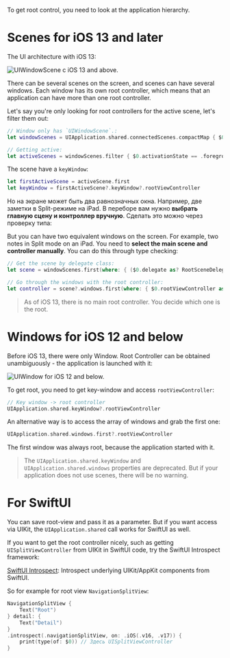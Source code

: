 To get root control, you need to look at the application hierarchy.

# Scenes for iOS 13 and later

The UI architecture with iOS 13:

![`UIWindowScene` c iOS 13 and above.](https://cdn.sparrowcode.io/tutorials/how-to-get-root-view-controller/uiwindowscene.jpg)

There can be several scenes on the screen, and scenes can have several windows. Each window has its own root controller, which means that an application can have more than one root controller.

Let's say you're only looking for root controllers for the active scene, let's filter them out:

```swift
// Window only has `UIWindowScene`.:
let windowScenes = UIApplication.shared.connectedScenes.compactMap { $0 as? UIWindowScene }

// Getting active:
let activeScenes = windowScenes.filter { $0.activationState == .foregroundActive }
```

The scene have a `keyWindow`:

```swift
let firstActiveScene = activeScene.first
let keyWindow = firstActiveScene?.keyWindow?.rootViewController
```

Но на экране может быть два равнозначных окна. Например, две заметки в Split-режиме на iPad. В переборе вам нужно **выбрать главную сцену и контроллер вручную**. Сделать это можно через проверку типа:

But you can have two equivalent windows on the screen. For example, two notes in Split mode on an iPad. You need to **select the main scene and controller manually**. You can do this through type checking:

```swift
// Get the scene by delegate class:
let scene = windowScenes.first(where: { ($0.delegate as? RootSceneDelegate) != nil })

// Go through the windows with the root controller:
let controller = scene?.windows.first(where: { $0.rootViewController as? RootSplitController != nil })
```

> As of iOS 13, there is no main root controller. You decide which one is the root.

# Windows for iOS 12 and below

Before iOS 13, there were only Window. Root Controller can be obtained unambiguously - the application is launched with it:

![`UIWindow` for iOS 12 and below.](https://cdn.sparrowcode.io/tutorials/how-to-get-root-view-controller/uiwindow.jpg)

To get root, you need to get key-window and access `rootViewController`:

```swift
// Key window -> root controller
UIApplication.shared.keyWindow?.rootViewController
```

An alternative way is to access the array of windows and grab the first one:

```swift
UIApplication.shared.windows.first?.rootViewController
```

The first window was always root, because the application started with it.

> The `UIApplication.shared.keyWindow` and `UIApplication.shared.windows` properties are deprecated. But if your application does not use scenes, there will be no warning.

# For SwiftUI

You can save root-view and pass it as a parameter. But if you want access via UIKit, the `UIApplication.shared` call works for SwiftUI as well.

If you want to get the root controller nicely, such as getting `UISplitViewController` from UIKit in SwiftUI code, try the SwiftUI Introspect framework:

[SwiftUI Introspect](https://github.com/siteline/swiftui-introspect): Introspect underlying UIKit/AppKit components from SwiftUI.

So for example for root view `NavigationSplitView`:

```swift
NavigationSplitView {
    Text("Root")
} detail: {
    Text("Detail")
}
.introspect(.navigationSplitView, on: .iOS(.v16, .v17)) {
    print(type(of: $0)) // Здесь UISplitViewController
}
```


